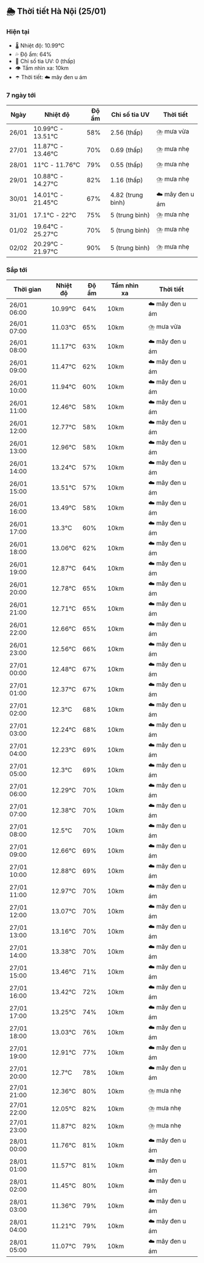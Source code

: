 ## 🌦️ Thời tiết Hà Nội (25/01)

### Hiện tại

- 🌡️ Nhiệt độ: 10.99℃
- 💦 Độ ẩm: 64%
- 🌟 Chỉ số tia UV: 0 (thấp)
- 👁️ Tầm nhìn xa: 10km
- ☂️ Thời tiết: ☁️ mây đen u ám

### 7 ngày tới

| Ngày | Nhiệt độ | Độ ẩm | Chỉ số tia UV | Thời tiết |
| --- | --- | --- | --- | --- |
| 26/01 | 10.99℃ - 13.51℃ | 58% | 2.56 (thấp) | ⛈️ mưa vừa |
| 27/01 | 11.87℃ - 13.46℃ | 70% | 0.69 (thấp) | ⛈️ mưa nhẹ |
| 28/01 | 11℃ - 11.76℃ | 79% | 0.55 (thấp) | ⛈️ mưa nhẹ |
| 29/01 | 10.88℃ - 14.27℃ | 82% | 1.16 (thấp) | ⛈️ mưa nhẹ |
| 30/01 | 14.01℃ - 21.45℃ | 67% | 4.82 (trung bình) | ☁️ mây đen u ám |
| 31/01 | 17.1℃ - 22℃ | 75% | 5 (trung bình) | ⛈️ mưa nhẹ |
| 01/02 | 19.64℃ - 25.27℃ | 70% | 5 (trung bình) | ⛈️ mưa nhẹ |
| 02/02 | 20.29℃ - 21.97℃ | 90% | 5 (trung bình) | ⛈️ mưa nhẹ |

### Sắp tới

| Thời gian | Nhiệt độ | Độ ẩm | Tầm nhìn xa | Thời tiết |
| --- | --- | --- | --- | --- |
| 26/01 06:00 | 10.99℃ | 64% | 10km | ☁️ mây đen u ám |
| 26/01 07:00 | 11.03℃ | 65% | 10km | ⛈️ mưa vừa |
| 26/01 08:00 | 11.17℃ | 63% | 10km | ☁️ mây đen u ám |
| 26/01 09:00 | 11.47℃ | 62% | 10km | ☁️ mây đen u ám |
| 26/01 10:00 | 11.94℃ | 60% | 10km | ☁️ mây đen u ám |
| 26/01 11:00 | 12.46℃ | 58% | 10km | ☁️ mây đen u ám |
| 26/01 12:00 | 12.77℃ | 58% | 10km | ☁️ mây đen u ám |
| 26/01 13:00 | 12.96℃ | 58% | 10km | ☁️ mây đen u ám |
| 26/01 14:00 | 13.24℃ | 57% | 10km | ☁️ mây đen u ám |
| 26/01 15:00 | 13.51℃ | 57% | 10km | ☁️ mây đen u ám |
| 26/01 16:00 | 13.49℃ | 58% | 10km | ☁️ mây đen u ám |
| 26/01 17:00 | 13.3℃ | 60% | 10km | ☁️ mây đen u ám |
| 26/01 18:00 | 13.06℃ | 62% | 10km | ☁️ mây đen u ám |
| 26/01 19:00 | 12.87℃ | 64% | 10km | ☁️ mây đen u ám |
| 26/01 20:00 | 12.78℃ | 65% | 10km | ☁️ mây đen u ám |
| 26/01 21:00 | 12.71℃ | 65% | 10km | ☁️ mây đen u ám |
| 26/01 22:00 | 12.66℃ | 65% | 10km | ☁️ mây đen u ám |
| 26/01 23:00 | 12.56℃ | 66% | 10km | ☁️ mây đen u ám |
| 27/01 00:00 | 12.48℃ | 67% | 10km | ☁️ mây đen u ám |
| 27/01 01:00 | 12.37℃ | 67% | 10km | ☁️ mây đen u ám |
| 27/01 02:00 | 12.3℃ | 68% | 10km | ☁️ mây đen u ám |
| 27/01 03:00 | 12.24℃ | 68% | 10km | ☁️ mây đen u ám |
| 27/01 04:00 | 12.23℃ | 69% | 10km | ☁️ mây đen u ám |
| 27/01 05:00 | 12.3℃ | 69% | 10km | ☁️ mây đen u ám |
| 27/01 06:00 | 12.29℃ | 70% | 10km | ☁️ mây đen u ám |
| 27/01 07:00 | 12.38℃ | 70% | 10km | ☁️ mây đen u ám |
| 27/01 08:00 | 12.5℃ | 70% | 10km | ☁️ mây đen u ám |
| 27/01 09:00 | 12.66℃ | 69% | 10km | ☁️ mây đen u ám |
| 27/01 10:00 | 12.88℃ | 69% | 10km | ☁️ mây đen u ám |
| 27/01 11:00 | 12.97℃ | 70% | 10km | ☁️ mây đen u ám |
| 27/01 12:00 | 13.07℃ | 70% | 10km | ☁️ mây đen u ám |
| 27/01 13:00 | 13.16℃ | 70% | 10km | ☁️ mây đen u ám |
| 27/01 14:00 | 13.38℃ | 70% | 10km | ☁️ mây đen u ám |
| 27/01 15:00 | 13.46℃ | 71% | 10km | ☁️ mây đen u ám |
| 27/01 16:00 | 13.42℃ | 72% | 10km | ☁️ mây đen u ám |
| 27/01 17:00 | 13.25℃ | 74% | 10km | ☁️ mây đen u ám |
| 27/01 18:00 | 13.03℃ | 76% | 10km | ☁️ mây đen u ám |
| 27/01 19:00 | 12.91℃ | 77% | 10km | ☁️ mây đen u ám |
| 27/01 20:00 | 12.7℃ | 78% | 10km | ☁️ mây đen u ám |
| 27/01 21:00 | 12.36℃ | 80% | 10km | ⛈️ mưa nhẹ |
| 27/01 22:00 | 12.05℃ | 82% | 10km | ⛈️ mưa nhẹ |
| 27/01 23:00 | 11.87℃ | 82% | 10km | ⛈️ mưa nhẹ |
| 28/01 00:00 | 11.76℃ | 81% | 10km | ☁️ mây đen u ám |
| 28/01 01:00 | 11.57℃ | 81% | 10km | ☁️ mây đen u ám |
| 28/01 02:00 | 11.45℃ | 80% | 10km | ☁️ mây đen u ám |
| 28/01 03:00 | 11.36℃ | 79% | 10km | ☁️ mây đen u ám |
| 28/01 04:00 | 11.21℃ | 79% | 10km | ☁️ mây đen u ám |
| 28/01 05:00 | 11.07℃ | 79% | 10km | ☁️ mây đen u ám |
